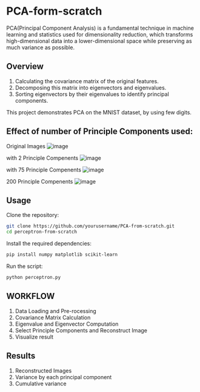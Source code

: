 # PCA-form-scratch
PCA(Principal Component Analysis) is a fundamental technique in machine learning and statistics used for dimensionality reduction, which transforms high-dimensional data into a lower-dimensional space while preserving as much variance as possible.

## Overview
1. Calculating the covariance matrix of the original features.
2. Decomposing this matrix into eigenvectors and eigenvalues.
3. Sorting eigenvectors by their eigenvalues to identify principal components.

This project demonstrates PCA on the MNIST dataset, by using few digits.

## Effect of number of Principle Components used:
Original Images
![image](https://github.com/user-attachments/assets/748add84-be3e-4650-bb07-25c933201d00)

with 2 Principle Compenents
![image](https://github.com/user-attachments/assets/c7e52355-4f67-4be6-8369-6ced227858f6)

with 75 Principle Compenents
![image](https://github.com/user-attachments/assets/096428b4-9173-431f-89da-648f361858c9)

200 Principle Compenents
![image](https://github.com/user-attachments/assets/05a4b188-a58a-4cb3-96a5-dada9102fb2b)


## Usage

Clone the repository:
```bash
git clone https://github.com/yourusername/PCA-from-scratch.git
cd perceptron-from-scratch
```

Install the required dependencies:
```bash
pip install numpy matplotlib scikit-learn
```

Run the script:
```bash
python perceptron.py
```

## WORKFLOW
1. Data Loading and Pre-rocessing
2. Covariance Matrix Calculation
3. Eigenvalue and Eigenvector Computation
4. Select Principle Components and Reconstruct Image
5. Visualize result

## Results
1. Reconstructed Images
2. Variance by each principal component
3. Cumulative variance
